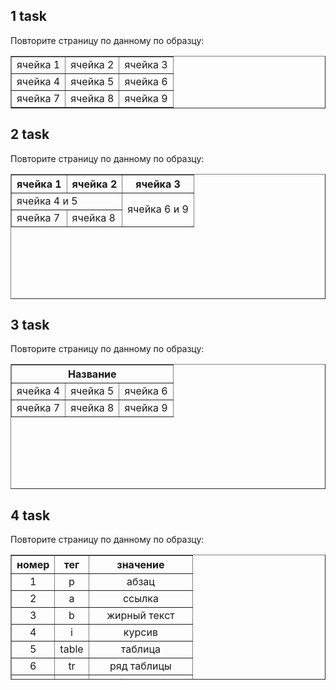 ## 1 task

Повторите страницу по данному по образцу:

<table border="1">
		<tbody>
    <tr>
			<td> ячейка 1 </td>
			<td> ячейка 2 </td>
			<td> ячейка 3 </td>
		</tr>
		<tr>
			<td> ячейка 4 </td>
			<td> ячейка 5 </td>
			<td> ячейка 6 </td>
		</tr>
		<tr>
			<td> ячейка 7 </td>
			<td> ячейка 8 </td>
			<td> ячейка 9 </td>
		</tr>
	</tbody>
  </table>
  
## 2 task
  
Повторите страницу по данному по образцу:
  
  <table border="1" cellspacing="0" cellpadding="0" width="400" height="200">
		<tbody>
    <tr>
			<th> ячейка 1 </th>
			<th> ячейка 2 </th>
			<th> ячейка 3 </th>
		</tr>
		<tr>
			<td colspan="2"> ячейка 4 и 5 </td>
			<td rowspan="2"> ячейка 6 и 9 </td>
		</tr>
		<tr>
			<td> ячейка 7 </td>
			<td> ячейка 8 </td>
		</tr>
	</tbody>
  </table>
  
## 3 task
  
Повторите страницу по данному по образцу:
  
  <table border="1" cellspacing="0" cellpadding="0" width="400" height="200">
		<tbody>
      <tr>
        <th colspan=3> Название </th>
      </tr>
      <tr>
        <td style="text-align: right;"> ячейка 4 </td>
        <td> ячейка 5 </td>
        <td> ячейка 6 </td>
      </tr>
      <tr>
        <td> ячейка 7 </td>
        <td style="text-align: center;"> ячейка 8 </td>
        <td style="text-align: right;"> ячейка 9 </td>
      </tr>
    </tbody>
  </table>
  
## 4 task
  
Повторите страницу по данному по образцу:

<table border="1" cellspacing="0" width="400" height="200">
		<tbody>
      <tr>
        <th>номер</th>
        <th>тег</th>
        <th>значение</th>
      </tr>
      <tr align="center">
        <td>1</td>
        <td>p</td>
        <td>абзац</td>
      </tr>
      <tr align="center">
        <td>2</td>
        <td>a</td>
        <td>ссылка</td>
      </tr>
      <tr align="center">
        <td>3</td>
        <td>b</td>
        <td>жирный текст</td>
      </tr>
      <tr align="center">
        <td>4</td>
        <td>i</td>
        <td>курсив</td>
      </tr>
      <tr align="center">
        <td>5</td>
        <td>table</td>
        <td>таблица</td>
      </tr>
      <tr align="center">
        <td>6</td>
        <td>tr</td>
        <td>ряд таблицы</td>
      </tr>
      <tr align="center">
        <td>7</td>
        <td>td</td>
        <td>ячейка таблицы</td>
      </tr>
      <tr align="center">
        <td>8</td>
        <td>th</td>
        <td>заголовок таблицы</td>
      </tr>
    </tbody>
  </table>
